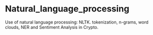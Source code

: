 # Natural_language_processing
Use of natural language processing: NLTK. tokenization, n-grams, word clouds, NER and Sentiment Analysis in Crypto. 
